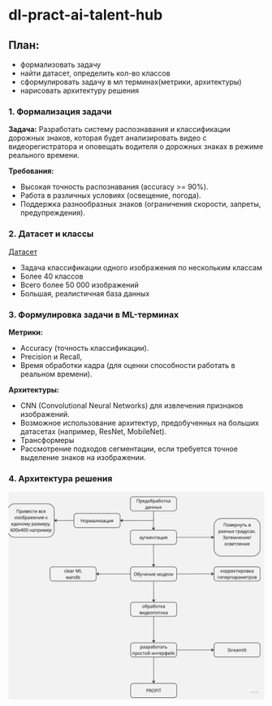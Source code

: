 # dl-pract-ai-talent-hub



## План:
- формализовать задачу
- найти датасет, определить кол-во классов
- сформулировать задачу в мл терминах(метрики, архитектуры)
- нарисовать архитектуру решения 



### 1. Формализация задачи

**Задача:** Разработать систему распознавания и классификации дорожных знаков, которая будет анализировать видео с видеорегистратора и оповещать водителя о дорожных знаках в режиме реального времени.

**Требования:**
- Высокая точность распознавания (accuracy >= 90%).
- Работа в различных условиях (освещение, погода).
- Поддержка разнообразных знаков (ограничения скорости, запреты, предупреждения).

### 2. Датасет и классы

[Датасет](https://www.kaggle.com/datasets/meowmeowmeowmeowmeow/gtsrb-german-traffic-sign)
- Задача классификации одного изображения по нескольким классам
- Более 40 классов
- Всего более 50 000 изображений
- Большая, реалистичная база данных

### 3. Формулировка задачи в ML-терминах

**Метрики:**
- Accuracy (точность классификации).
- Precision и Recall, 
- Время обработки кадра (для оценки способности работать в реальном времени).

**Архитектуры:**
- CNN (Convolutional Neural Networks) для извлечения признаков изображений.
- Возможное использование архитектур, предобученных на больших датасетах (например, ResNet, MobileNet).
- Трансформеры
- Рассмотрение подходов сегментации, если требуется точное выделение знаков на изображении.

### 4. Архитектура решения
![Архитектура решения](https://github.com/Rustemhak/dl-pract-ai-talent-hub/blob/main/architecture.jpg)

